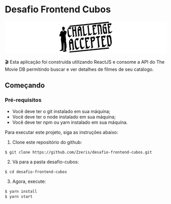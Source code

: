 # Desafio Frontend Cubos

![Screenshot 1](screenshot.png)

🎬 Esta aplicação foi construida utilizando ReactJS e consome a API do The Movie DB
permitindo buscar e ver detalhes de filmes de seu catálogo.

## Começando

### Pré-requisitos

* Você deve ter o git instalado em sua máquina;
* Você deve ter o node instalado em sua máquina;
* Você deve ter npm ou yarn instalado em sua máquina.

Para executar este projeto, siga as instruções abaixo:

1. Clone este repositório do github:

```
$ git clone https://github.com/Zzeris/desafio-frontend-cubos.git
```

2. Vá para a pasta desafio-cubos:

```
$ cd desafio-frontend-cubos
```

3. Agora, execute:

```
$ yarn install
$ yarn start
```
